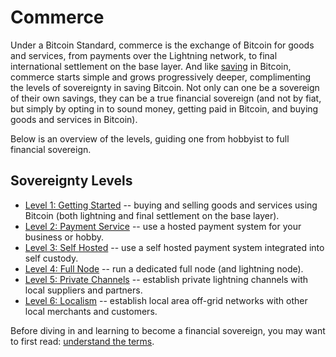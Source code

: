 # Commerce


Under a Bitcoin Standard,
 commerce is the exchange of Bitcoin
 for goods and services, from 
 payments over the Lightning network, to
 final international settlement on the base layer.
And like [saving](../saving/)
 in Bitcoin, commerce starts simple
 and grows progressively deeper,
 complimenting the levels of
 sovereignty in saving Bitcoin.
Not only can one be a sovereign of their
 own savings, they can be a true
 financial sovereign
 (and not by fiat, but simply by opting in
 to sound money, getting paid in Bitcoin,
 and buying goods and services in Bitcoin).

Below is an overview of the levels, guiding
 one from hobbyist to full financial
 sovereign.


## Sovereignty Levels

* [Level 1: Getting Started](sovereignty/level-1) -- 
 buying and selling goods
 and services using Bitcoin
 (both lightning and 
 final settlement on the base layer).
* [Level 2: Payment Service](sovereignty/level-2) --
 use a hosted payment system
 for your business or hobby.
* [Level 3: Self Hosted](sovereignty/level-3) --
 use a self hosted payment system
 integrated into self custody.
* [Level 4: Full Node](sovereignty/level-4) --
 run a dedicated full node (and lightning
 node).
* [Level 5: Private Channels](sovereignty/level-5) --
 establish private lightning channels
 with local suppliers and partners.
* [Level 6: Localism](sovereignty/level-6) --
 establish local area off-grid networks
 with other local merchants and customers.

Before diving in and learning to become a
 financial sovereign, you may want to first read:
 [understand the terms](understand-the-terms.md).



